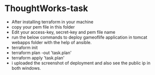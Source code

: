 # ThoughtWorks-task
* After installing terraform in your machine
* copy your pem file in this folder
* Edit your access-key, secret-key and pem file name
* run the below commands to deploy gameoflife application in tomcat webapps folder with the help of ansible.
* terraform init
* terraform plan -out 'task.plan'
* terraform apply 'task.plan'
* i uploaded the screenshot of deployment and also see the public ip in both windows.
